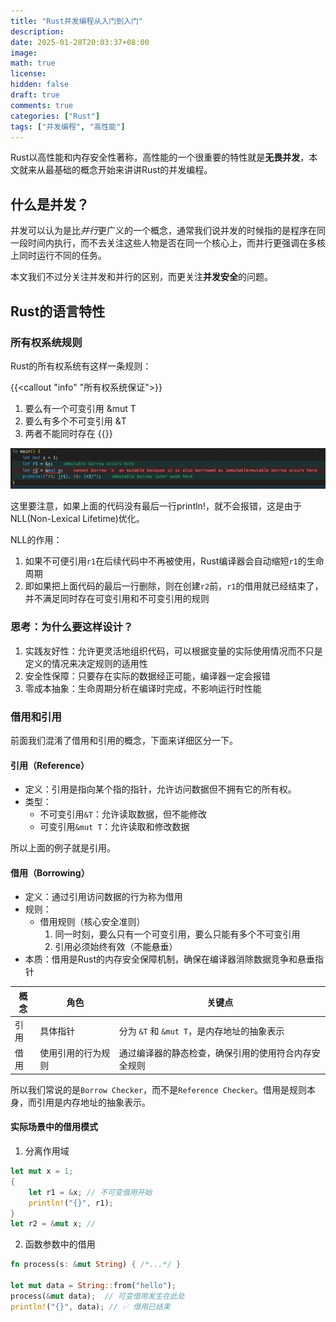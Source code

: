 ```yaml
---
title: "Rust并发编程从入门到入门"
description: 
date: 2025-01-28T20:03:37+08:00
image: 
math: true
license: 
hidden: false
draft: true
comments: true
categories: ["Rust"]
tags: ["并发编程", "高性能"]
---
```


Rust以高性能和内存安全性著称，高性能的一个很重要的特性就是**无畏并发**，本文就来从最基础的概念开始来讲讲Rust的并发编程。

## 什么是并发？

并发可以认为是比*并行*更广义的一个概念，通常我们说并发的时候指的是程序在同一段时间内执行，而不去关注这些人物是否在同一个核心上，而并行更强调在多核上同时运行不同的任务。

本文我们不过分关注并发和并行的区别，而更关注**并发安全**的问题。

## Rust的语言特性

### 所有权系统规则

Rust的所有权系统有这样一条规则：

{{<callout "info" "所有权系统保证">}}
1. 要么有一个可变引用 &mut  T<br>
2. 要么有多个不可变引用 &T<br>
3. 两者不能同时存在
{{</callout>}}

![alt text](mutable_and_imutable_borrows.png)

这里要注意，如果上面的代码没有最后一行println!，就不会报错，这是由于NLL(Non-Lexical Lifetime)优化。

NLL的作用：

1. 如果不可便引用`r1`在后续代码中不再被使用，Rust编译器会自动缩短`r1`的生命周期
2. 即如果把上面代码的最后一行删除，则在创建`r2`前，`r1`的借用就已经结束了，并不满足同时存在可变引用和不可变引用的规则

### 思考：为什么要这样设计？

1. 实践友好性：允许更灵活地组织代码，可以根据变量的实际使用情况而不只是定义的情况来决定规则的适用性
2. 安全性保障：只要存在实际的数据经正可能，编译器一定会报错
3. 零成本抽象：生命周期分析在编译时完成，不影响运行时性能


### 借用和引用

前面我们混淆了借用和引用的概念，下面来详细区分一下。

#### 引用（Reference）

- 定义：引用是指向某个指的指针，允许访问数据但不拥有它的所有权。
- 类型：
  - 不可变引用`&T`：允许读取数据，但不能修改
  - 可变引用`&mut T`：允许读取和修改数据

所以上面的例子就是引用。

#### 借用（Borrowing）

- 定义：通过引用访问数据的行为称为借用
- 规则：
  - 借用规则（核心安全准则）
    1. 同一时刻，要么只有一个可变引用，要么只能有多个不可变引用
    2. 引用必须始终有效（不能悬垂）
- 本质：借用是Rust的内存安全保障机制，确保在编译器消除数据竞争和悬垂指针

| 概念 | 角色               | 关键点                                               |
| ---- | ------------------ | ---------------------------------------------------- |
| 引用 | 具体指针           | 分为 `&T` 和 `&mut T`，是内存地址的抽象表示          |
| 借用 | 使用引用的行为规则 | 通过编译器的静态检查，确保引用的使用符合内存安全规则 |

所以我们常说的是`Borrow Checker`，而不是`Reference Checker`。借用是规则本身，而引用是内存地址的抽象表示。

#### 实际场景中的借用模式

1. 分离作用域

```rust
let mut x = 1;
{
    let r1 = &x; // 不可变借用开始
    println!("{}", r1);
}
let r2 = &mut x; // 
```

2. 函数参数中的借用

```rust
fn process(s: &mut String) { /*...*/ }

let mut data = String::from("hello");
process(&mut data);  // 可变借用发生在此处
println!("{}", data); // ✅ 借用已结束
```

### 